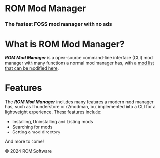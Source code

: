 # ROM Mod Manager
### The fastest FOSS mod manager with no ads

# What is ROM Mod Manager?

***ROM Mod Manager*** is a open-source command-line interface (CLI) mod manager with many functions a normal mod manager has, with a [mod list that can be modified here](https://github.com/segadreamcast1/ROMModList).

# Features

The ***ROM Mod Manager*** includes many features a modern mod manager has, such as Thunderstore or r2modman, but implemented into a CLI for a lightweight experience. These features include:

- Installing, Uninstalling and Listing mods
- Searching for mods
- Setting a mod directory

And more to come!

&copy; 2024 ROM Software
